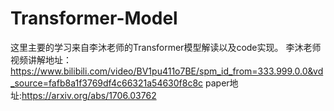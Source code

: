 # Transformer-Model
这里主要的学习来自李沐老师的Transformer模型解读以及code实现。
李沐老师视频讲解地址：https://www.bilibili.com/video/BV1pu411o7BE/spm_id_from=333.999.0.0&vd_source=fafb8a1f3769df4c66321a54630f8c8c
paper地址:https://arxiv.org/abs/1706.03762
